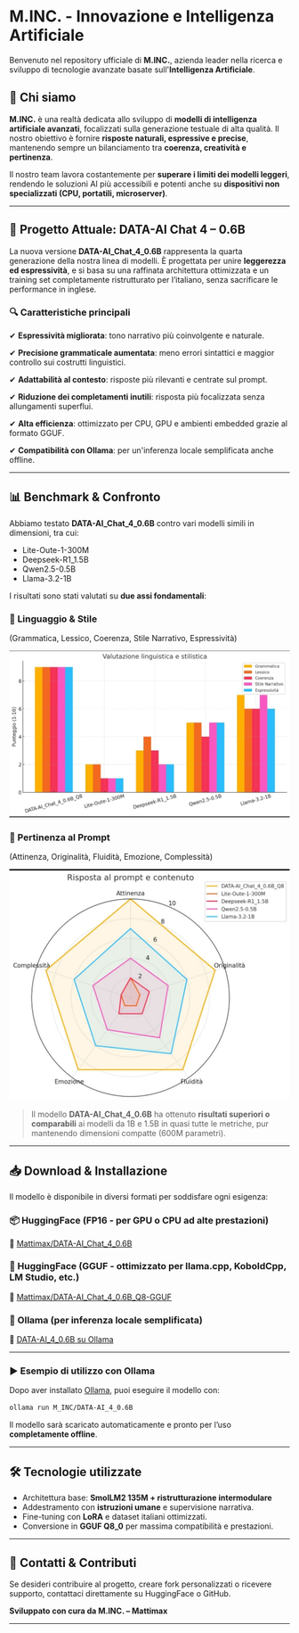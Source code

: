 # M.INC. - Innovazione e Intelligenza Artificiale

Benvenuto nel repository ufficiale di **M.INC.**, azienda leader nella ricerca e sviluppo di tecnologie avanzate basate sull'**Intelligenza Artificiale**.

## 📌 Chi siamo

**M.INC.** è una realtà dedicata allo sviluppo di **modelli di intelligenza artificiale avanzati**, focalizzati sulla generazione testuale di alta qualità. Il nostro obiettivo è fornire **risposte naturali, espressive e precise**, mantenendo sempre un bilanciamento tra **coerenza, creatività e pertinenza**.

Il nostro team lavora costantemente per **superare i limiti dei modelli leggeri**, rendendo le soluzioni AI più accessibili e potenti anche su **dispositivi non specializzati (CPU, portatili, microserver)**.

---

## 🚀 Progetto Attuale: DATA-AI Chat 4 – 0.6B

La nuova versione **DATA-AI\_Chat\_4\_0.6B** rappresenta la quarta generazione della nostra linea di modelli. È progettata per unire **leggerezza ed espressività**, e si basa su una raffinata architettura ottimizzata e un training set completamente ristrutturato per l’italiano, senza sacrificare le performance in inglese.

### 🔍 Caratteristiche principali

✔ **Espressività migliorata**: tono narrativo più coinvolgente e naturale.

✔ **Precisione grammaticale aumentata**: meno errori sintattici e maggior controllo sui costrutti linguistici.

✔ **Adattabilità al contesto**: risposte più rilevanti e centrate sul prompt.

✔ **Riduzione dei completamenti inutili**: risposta più focalizzata senza allungamenti superflui.

✔ **Alta efficienza**: ottimizzato per CPU, GPU e ambienti embedded grazie al formato GGUF.

✔ **Compatibilità con Ollama**: per un'inferenza locale semplificata anche offline.

---

## 📊 Benchmark & Confronto

Abbiamo testato **DATA-AI\_Chat\_4\_0.6B** contro vari modelli simili in dimensioni, tra cui:

* Lite-Oute-1-300M
* Deepseek-R1\_1.5B
* Qwen2.5-0.5B
* Llama-3.2-1B

I risultati sono stati valutati su **due assi fondamentali**:

### 🧠 Linguaggio & Stile

(Grammatica, Lessico, Coerenza, Stile Narrativo, Espressività)

![[Grafico a Colonne](./DATA-AI_Graphic.jng)](https://github.com/M-INC-01/DATA-AI_4/blob/main/DATA-AI_Graphic.jpg)

### 🎯 Pertinenza al Prompt

(Attinenza, Originalità, Fluidità, Emozione, Complessità)

![[Grafico Radar](./DATA-AI4_Graphic2.jng)](https://github.com/M-INC-01/DATA-AI_4/blob/main/DATA-AI_Graphic2.jpg)

> Il modello **DATA-AI\_Chat\_4\_0.6B** ha ottenuto **risultati superiori o comparabili** ai modelli da 1B e 1.5B in quasi tutte le metriche, pur mantenendo dimensioni compatte (600M parametri).

---

## 📥 Download & Installazione

Il modello è disponibile in diversi formati per soddisfare ogni esigenza:

### 📦 HuggingFace (FP16 - per GPU o CPU ad alte prestazioni)

🔗 [Mattimax/DATA-AI\_Chat\_4\_0.6B](https://huggingface.co/Mattimax/DATA-AI_Chat_4_0.6B)

### 💾 HuggingFace (GGUF - ottimizzato per llama.cpp, KoboldCpp, LM Studio, etc.)

🔗 [Mattimax/DATA-AI\_Chat\_4\_0.6B\_Q8-GGUF](https://huggingface.co/Mattimax/DATA-AI_Chat_4_0.6B_Q8-GGUF)

### 🧱 Ollama (per inferenza locale semplificata)

🔗 [DATA-AI\_4\_0.6B su Ollama](https://ollama.com/M_INC/DATA-AI_4_0.6B)

---

### ▶ Esempio di utilizzo con Ollama

Dopo aver installato [Ollama](https://ollama.com), puoi eseguire il modello con:

```bash
ollama run M_INC/DATA-AI_4_0.6B
```

Il modello sarà scaricato automaticamente e pronto per l’uso **completamente offline**.

---

## 🛠️ Tecnologie utilizzate

* Architettura base: **SmolLM2 135M + ristrutturazione intermodulare**
* Addestramento con **istruzioni umane** e supervisione narrativa.
* Fine-tuning con **LoRA** e dataset italiani ottimizzati.
* Conversione in **GGUF Q8\_0** per massima compatibilità e prestazioni.

---

## 🤝 Contatti & Contributi

Se desideri contribuire al progetto, creare fork personalizzati o ricevere supporto, contattaci direttamente su HuggingFace o GitHub.

**Sviluppato con cura da M.INC. – Mattimax**

---
